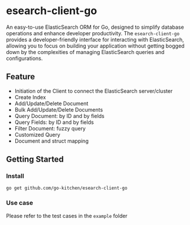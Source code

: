 # esearch-client-go

An easy-to-use ElasticSearch ORM for Go, designed to simplify database operations and enhance developer productivity. The `esearch-client-go` provides a developer-friendly interface for interacting with ElasticSearch, allowing you to focus on building your application without getting bogged down by the complexities of managing ElasticSearch queries and configurations.

## Feature
- Initiation of the Client to connect the ElasticSearch server/cluster
- Create Index
- Add/Update/Delete Document
- Bulk Add/Update/Delete Documents
- Query Document: by ID and by fields
- Query Fields: by ID and by fields
- Filter Document: fuzzy query
- Customized Query
- Document and struct mapping

## Getting Started
### Install
```
go get github.com/go-kitchen/esearch-client-go
```

### Use case
Please refer to the test cases in the `example` folder
